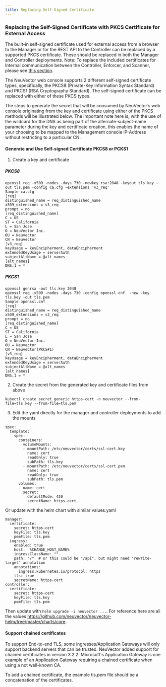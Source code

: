 ```yaml
---
title: Replacing Self-Signed Certificate
---
```


### Replacing the Self-Signed Certificate with PKCS Certificate for External Access

The built-in self-signed certificate used for external access from a browser to the Manager or for the REST API to the Controller can be replaced by a supported PKCS certificate. These should be replaced in both the Manager and Controller deployments. Note: To replace the included certificates for Internal communication between the Controller, Enforcer, and Scanner, please see [this section](/deploying/production/internal/).

The NeuVector web console supports 2 different self-signed certificate types, specifically, the PKCS8 (Private-Key Information Syntax Standard) and PKCS1 (RSA Cryptography Standard).  The self-signed certificate can be replaced with either of these PKCS types.

The steps to generate the secret that will be consumed by NeuVector’s web console originating from the key and certificate using either of the PKCS methods will be illustrated below.  The important note here is, with the use of the wildcard for the DNS as being part of the alternate-subject-name parameter during the key and certificate creation, this enables the name of your choosing to be mapped to the Management console IP-Address without restricting to a particular CN.

#### Generate and Use Self-signed Certificate PKCS8 or PCKS1

1. Create a key and certificate

##### PKCS8
```
openssl req -x509 -nodes -days 730 -newkey rsa:2048 -keyout tls.key -out tls.pem -config ca.cfg -extensions 'v3_req'
Sample ca.cfg
[req]
distinguished_name = req_distinguished_name
x509_extensions = v3_req
prompt = no
[req_distinguished_name]
C = US
ST = California
L = San Jose
O = NeuVector Inc.
OU = Neuvector
CN = Neuvector
[v3_req]
keyUsage = keyEncipherment, dataEncipherment
extendedKeyUsage = serverAuth
subjectAltName = @alt_names
[alt_names]
DNS.1 = *
```

##### PKCS1

```
openssl genrsa -out tls.key 2048
openssl req -x509 -nodes -days 730 -config openssl.cnf  -new -key tls.key -out tls.pem
Sample openssl.cnf
[req]
distinguished_name = req_distinguished_name
x509_extensions = v3_req
prompt = no
[req_distinguished_name]
C = US
ST = California
L = San Jose
O = NeuVector Inc.
OU = Neuvector
CN = Neuvector(PKCS#1)
[v3_req]
keyUsage = keyEncipherment, dataEncipherment
extendedKeyUsage = serverAuth
subjectAltName = @alt_names
[alt_names]
DNS.1 = *
```

2. Create the secret from the generated key and certificate files from above

```
kubectl create secret generic https-cert -n neuvector --from-file=tls.key --from-file=tls.pem
```


3. Edit the yaml directly for the manager and controller deployments to add the mounts
```
spec:
  template:
    spec:
      containers:
        volumeMounts:
        - mountPath: /etc/neuvector/certs/ssl-cert.key
          name: cert
          readOnly: true
          subPath: tls.key
        - mountPath: /etc/neuvector/certs/ssl-cert.pem
          name: cert
          readOnly: true
          subPath: tls.pem
      volumes:
      - name: cert
        secret:
          defaultMode: 420
          secretName: https-cert
```
Or update with the helm chart with similar values.yaml
```
manager:
  certificate:
    secret: https-cert
    keyFile: tls.key
    pemFile: tls.pem
  ingress:
    enabled: true
    host:  %CHANGE_HOST_NAME%
    ingressClassName: ""
    path: "/"  # or this could be "/api", but might need "rewrite-target" annotation
    annotations:
      ingress.kubernetes.io/protocol: https
    tls: true
    secretName: https-cert
controller:
  certificate:
    secret: https-cert
    keyFile: tls.key
    pemFile: tls.pem
```

Then update with `helm upgrade -i neuvector ...`. For reference here are all the values https://github.com/neuvector/neuvector-helm/tree/master/charts/core.

#### Support chained certificates

To support End-to-end TLS, some ingresses/Application Gateways will only support backend servers that can be trusted.  NeuVector added support for chained certificates in version 3.2.2.  Microsoft's Application Gateway is one example of an Application Gateway requiring a chained certificate when using a not well-known CA.

To add a chained certificate, the example tls.pem file should be a concatenation of the certificates.
